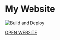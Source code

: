 # My Website

![Build and Deploy](https://github.com/Skayo/skayo.github.io/workflows/Build%20and%20Deploy/badge.svg)

[OPEN WEBSITE](https://skayo.dev)
